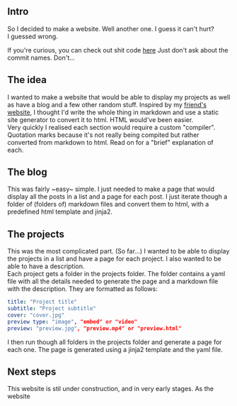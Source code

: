 ## Intro
So I decided to make a website. Well another one. I guess it can't hurt?  
I guessed wrong.  

If you're curious, you can check out shit code [here](https://github.com/turtleship69/turtleship69.github.io) Just don't ask about the commit names. Don't...  

## The idea
I wanted to make a website that would be able to display my projects as well as have a blog and a few other random stuff. Inspired by my [friend's website](https://www.revisionland.com), I thought I'd write the whole thing in markdown and use a static site generator to convert it to html. HTML would've been easier.  
Very quickly I realised each section would require a custom "compiler". Quotation marks because it's not really being compited but rather converted from markdown to html. Read on for a "brief" explanation of each.  

## The blog
This was fairly ~easy~ simple. I just needed to make a page that would display all the posts in a list and a page for each post. I just iterate though a folder of (folders of) markdown files and convert them to html, with a predefined html template and jinja2. 

## The projects
This was the most complicated part. (So far...) I wanted to be able to display the projects in a list and have a page for each project. I also wanted to be able to have a description.  
Each project gets a folder in the projects folder. The folder contains a yaml file with all the details needed to generate the page and a markdown file with the description. They are formatted as follows:  
```yaml 
title: "Project title"
subtitle: "Project subtitle"
cover: "cover.jpg"
preview type: "image", "embed" or "video"
preview: "preview.jpg", "preview.mp4" or "preview.html"
``` 
I then run though all folders in the projects folder and generate a page for each one. The page is generated using a jinja2 template and the yaml file. 


## Next steps 
This website is stil under construction, and in very early stages. As the website 